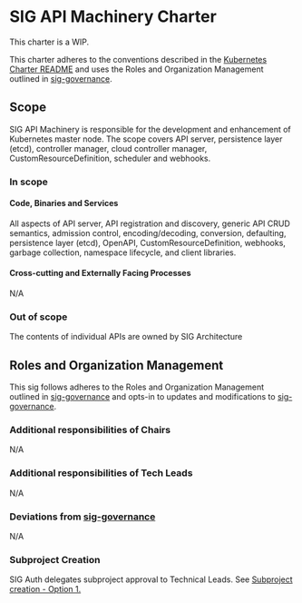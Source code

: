 # SIG API Machinery Charter

This charter is a WIP.

This charter adheres to the conventions described in the [Kubernetes Charter README] and uses
the Roles and Organization Management outlined in [sig-governance].

## Scope

SIG API Machinery is responsible for the development and enhancement of Kubernetes master node.  The scope covers API server, persistence layer (etcd), controller manager, cloud controller manager, CustomResourceDefinition, scheduler and webhooks.

### In scope

#### Code, Binaries and Services

All aspects of API server, API registration and discovery, generic API CRUD semantics, admission control, encoding/decoding, conversion, defaulting, persistence layer (etcd), OpenAPI, CustomResourceDefinition, webhooks, garbage collection, namespace lifecycle, and client libraries.

#### Cross-cutting and Externally Facing Processes

N/A

### Out of scope

The contents of individual APIs are owned by SIG Architecture

## Roles and Organization Management

This sig follows adheres to the Roles and Organization Management outlined in [sig-governance]
and opts-in to updates and modifications to [sig-governance].

### Additional responsibilities of Chairs

N/A

### Additional responsibilities of Tech Leads

N/A

### Deviations from [sig-governance]

N/A

### Subproject Creation

SIG Auth delegates subproject approval to Technical Leads. See [Subproject creation - Option 1.]

[Subproject creation - Option 1.]: https://github.com/kubernetes/community/blob/master/committee-steering/governance/sig-governance.md#subproject-creation
[sig-governance]: https://github.com/kubernetes/community/blob/master/committee-steering/governance/sig-governance.md
[sig-subprojects]: https://github.com/kubernetes/community/blob/master/sig-YOURSIG/README.md#subprojects
[Kubernetes Charter README]: https://github.com/kubernetes/community/blob/master/committee-steering/governance/README.md
